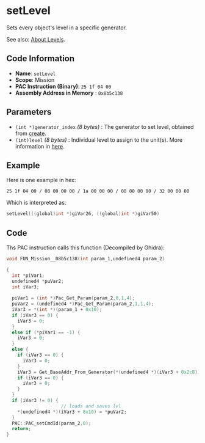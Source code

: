 # setLevel

Sets every object's level in a specific generator.

See also: [About Levels](./guide/about-levels.md).

## Code Information

- **Name**: `setLevel`
- **Scope**: Mission
- **PAC Instruction (Binary)**: `25 1f 04 00`
- **Assembly Address in Memory** : `0x8b5c138`

## Parameters

- `(int *)generator_index` *(8 bytes)* : The generator to set level, obtained from [create](./create.md).
- `(int)level` *(8 bytes)* : Individual level to assign to the unit(s). More information in [here](./guide/about-levels.md).

## Example

Here is one example in hex:

```25 1f 04 00 / 08 00 00 00 / 1a 00 00 00 / 08 00 00 00 / 32 00 00 00```

Which is interpreted as:

```c
setLevel(((global)int *)giVar26, ((global)int *)giVar50)
```

## Code

Ths PAC instruction calls this function (Decompiled by Ghidra):

```c
void FUN_Mission__08b5c138(int param_1,undefined4 param_2)

{
  int *piVar1;
  undefined4 *puVar2;
  int iVar3;
  
  piVar1 = (int *)Pac_Get_Param(param_2,0,1,4);
  puVar2 = (undefined4 *)Pac_Get_Param(param_2,1,1,4);
  iVar3 = *(int *)(param_1 + 0x10);
  if (iVar3 == 0) {
    iVar3 = 0;
  }
  else if (*piVar1 == -1) {
    iVar3 = 0;
  }
  else {
    if (iVar3 == 0) {
      iVar3 = 0;
    }
    iVar3 = Get_BaseAddr_From_Generator(*(undefined4 *)(iVar3 + 0x2c8));
    if (iVar3 == 0) {
      iVar3 = 0;
    }
  }
  if (iVar3 != 0) {
                    // loads and saves lvl
    *(undefined4 *)(iVar3 + 0x10) = *puVar2;
  }
  PAC::PAC_setCmdId(param_2,0);
  return;
}
```

